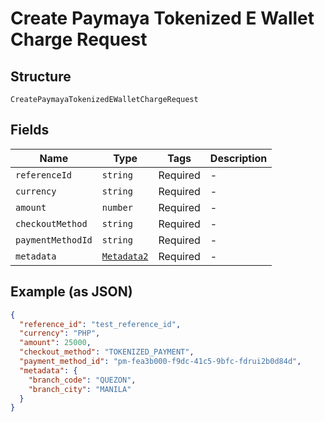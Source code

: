 
# Create Paymaya Tokenized E Wallet Charge Request

## Structure

`CreatePaymayaTokenizedEWalletChargeRequest`

## Fields

| Name | Type | Tags | Description |
|  --- | --- | --- | --- |
| `referenceId` | `string` | Required | - |
| `currency` | `string` | Required | - |
| `amount` | `number` | Required | - |
| `checkoutMethod` | `string` | Required | - |
| `paymentMethodId` | `string` | Required | - |
| `metadata` | [`Metadata2`](/doc/models/metadata-2.md) | Required | - |

## Example (as JSON)

```json
{
  "reference_id": "test_reference_id",
  "currency": "PHP",
  "amount": 25000,
  "checkout_method": "TOKENIZED_PAYMENT",
  "payment_method_id": "pm-fea3b000-f9dc-41c5-9bfc-fdrui2b0d84d",
  "metadata": {
    "branch_code": "QUEZON",
    "branch_city": "MANILA"
  }
}
```

